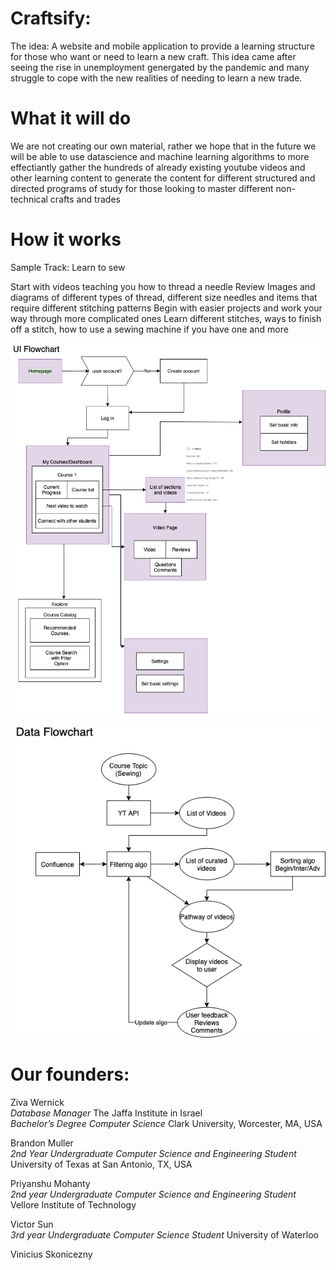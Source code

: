 # Craftsify:
The idea:  A website and mobile application to provide a learning structure for those who want or need to learn a new craft. This idea came after seeing the rise in unemployment genergated by the pandemic and many struggle to cope with the new realities of needing to learn a new trade.

# What it will do
We are not creating our own material, rather we hope that in the future we will be able to use datascience and machine learning algorithms to more effectiantly gather the hundreds of already existing youtube videos and other learning content to generate the content for different structured and directed programs of study for those looking to master different non-technical crafts and trades

# How it works
Sample Track: Learn to sew

Start with videos teaching you how to thread a needle
Review Images and diagrams of different types of thread, different size needles and items that require different stitching patterns
Begin with easier projects and work your way through more complicated ones
Learn different stitches, ways to finish off a stitch, how to use a sewing machine if you have one and more

![](./UI%20Flow%20Chart.png)

![](./Data%20Flow%20Chart.png)


# Our founders:  
Ziva Wernick  
_Database Manager_ The Jaffa Institute in Israel  
_Bachelor’s Degree Computer Science_ Clark University, Worcester, MA, USA  
  
Brandon Muller  
_2nd Year Undergraduate Computer Science and Engineering Student_ University of Texas at San Antonio, TX, USA  

Priyanshu Mohanty  
_2nd year Undergraduate Computer Science and Engineering Student_ Vellore Institute of Technology 

Victor Sun  
_3rd year Undergraduate Computer Science Student_ University of Waterloo  

Vinicius Skonicezny  

